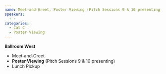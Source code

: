 ```yaml
---
name: Meet-and-Greet, Poster Viewing (Pitch Sessions 9 & 10 presenting)
speakers:
  - -
categories:
  - Cat C
  - Poster Viewing
---
```


**Ballroom West**

- Meet‐and‐Greet
- **Poster Viewing** (Pitch Sessions 9 & 10 presenting)
- Lunch Pickup


